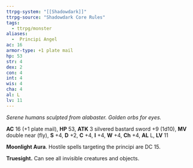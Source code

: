 ```yaml
---
ttrpg-system: "[[Shadowdark]]"
ttrpg-source: "Shadowdark Core Rules"
tags:
  - ttrpg/monster
aliases:
  -  Principi Angel
ac: 16
armor-type: +1 plate mail
hp: 53
str: 4
dex: 2
con: 4
int: 4
wis: 4
cha: 4
al: L
lv: 11
---
```


_Serene humans sculpted from alabaster. Golden orbs for eyes._

**AC** 16 (+1 plate mail), **HP** 53, **ATK** 3 silvered bastard sword +9 (1d10), **MV** double near (fly), **S** +4, **D** +2, **C** +4, **I** +4, **W** +4, **Ch** +4, **AL** L, **LV** 11

**Moonlight Aura**. Hostile spells targeting the principi are DC 15.

**Truesight.** Can see all invisible creatures and objects.

